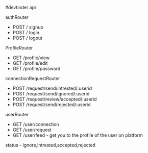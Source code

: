 #devtinder api

authRouter
-  POST / signup
-  POST / login
-  POST / logout

ProfileRouter
- GET /profile/view
- GET /profile/edit
- GET /profile/password

connectionRequestRouter
- POST /request/send/intrested/:userid
- POST /request/send/ignored/:userid
- POST /request/review/accepted/:userid
- POST /request/send/rejected/:userid

userRouter
- GET /user/connection
- GET /user/request
- GET /user/feed - get you to the profile of the user on platform


status - ignore,intrested,accepted,rejected



